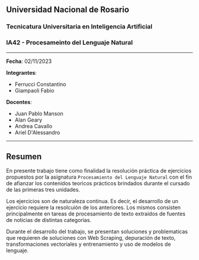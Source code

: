 ## Universidad Nacional de Rosario

### **Tecnicatura Universitaria en Inteligencia Artificial**

### IA42 - Procesameinto del Lenguaje Natural

---

**Fecha**: 02/11/2023

**Integrantes**:
- Ferrucci Constantino
- Giampaoli Fabio

**Docentes**:
- Juan Pablo Manson
- Alan Geary
- Andrea Cavallo
- Ariel D'Alessandro

---

## Resumen

En presente trabajo tiene como finalidad la resolución práctica de ejercicios propuestos por la asignatura `Procesamiento del Lenguaje Natural` con el fin de afianzar los contenidos teoricos prácticos brindados durante el cursado de las primeras tres unidades.

Los ejercicios son de naturaleza continua. Es decir, el desarrollo de un ejercicio requiere la resolcuión de los anteriores. Los mismos consisten principalmente en tareas de procesamiento de texto extraidos de fuentes de noticias de distintas categorias.

Durante el desarrollo del trabajo, se presentan soluciones y problematicas que requieren de soluciones con Web Scraping, depuración de texto, transformaciones vectoriales y entrenamiento y uso de modelos de lenguaje.
